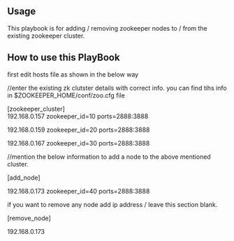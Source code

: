 
Usage
------------------------------------------------------------------------

This playbook is for adding / removing zookeeper nodes to / from the existing zookeeper cluster.


How to use this PlayBook
------------------------------------------------------------------------------------------------------------------

first edit hosts file as shown in the below way

//enter the existing zk clutster details with correct info. you can find tihs info in $ZOOKEEPER_HOME/conf/zoo.cfg file 

[zookeeper_cluster]  
192.168.0.157 zookeeper_id=10 ports=2888:3888

192.168.0.159 zookeeper_id=20 ports=2888:3888

192.168.0.167 zookeeper_id=30 ports=2888:3888

//mention the below information to add a node to the above mentioned cluster.

[add_node]

192.168.0.173 zookeeper_id=40 ports=2888:3888

if you want to remove any node add ip address / leave this section blank.

[remove_node]

192.168.0.173




